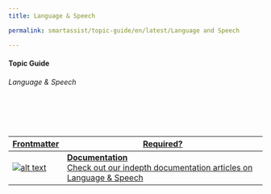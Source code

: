 ```yaml
---
title: Language & Speech

permalink: smartassist/topic-guide/en/latest/Language and Speech     

---
```

#### Topic Guide
###### Language & Speech

<br>
<br>
<br>

<a class="doc-link" target="_blank" href="https://docs.kore.ai/smartassist/settings/general-settings/language-and-speech-overview">

| Frontmatter | Required? |
|-------------|-------------|
| ![alt text](images/docIcon.svg "Title") | **Documentation**  <br /> Check out our indepth documentation articles on Language & Speech | 


</a>